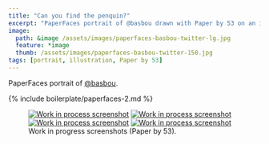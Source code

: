 ```yaml
---
title: "Can you find the penquin?"
excerpt: "PaperFaces portrait of @basbou drawn with Paper by 53 on an iPad."
image: 
  path: &image /assets/images/paperfaces-basbou-twitter-lg.jpg 
  feature: *image
  thumb: /assets/images/paperfaces-basbou-twitter-150.jpg
tags: [portrait, illustration, Paper by 53]
---
```


PaperFaces portrait of <a href="http://twitter.com/basbou">@basbou</a>.

{% include boilerplate/paperfaces-2.md %}

<figure class="half">
	<a href="{{ site.url }}/assets/images/paperfaces-basbou-process-1-lg.jpg"><img src="{{ site.url }}/assets/images/paperfaces-basbou-process-1-600.jpg" alt="Work in process screenshot"></a>
	<a href="{{ site.url }}/assets/images/paperfaces-basbou-process-2-lg.jpg"><img src="{{ site.url }}/assets/images/paperfaces-basbou-process-2-600.jpg" alt="Work in process screenshot"></a>
	<a href="{{ site.url }}/assets/images/paperfaces-basbou-process-3-lg.jpg"><img src="{{ site.url }}/assets/images/paperfaces-basbou-process-3-600.jpg" alt="Work in process screenshot"></a>
	<a href="{{ site.url }}/assets/images/paperfaces-basbou-process-4-lg.jpg"><img src="{{ site.url }}/assets/images/paperfaces-basbou-process-4-600.jpg" alt="Work in process screenshot"></a>
	<figcaption>Work in progress screenshots (Paper by 53).</figcaption>
</figure>